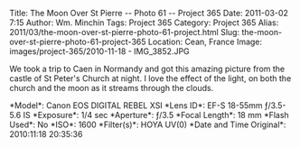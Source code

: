 Title: The Moon Over St Pierre -- Photo 61 -- Project 365
Date: 2011-03-02 7:15
Author: Wm. Minchin
Tags: Project 365
Category: Project 365
Alias: 2011/03/the-moon-over-st-pierre-photo-61-project.html
Slug: the-moon-over-st-pierre-photo-61-project-365
Location: Cean, France
Image: images/project-365/2010-11-18 - IMG_3852.JPG

We took a trip to Caen in Normandy and got this amazing picture from the
castle of St Peter's Church at night. I love the effect of the light, on
both the church and the moon as it streams through the clouds.

<div markdown=1 class="photo-infobox">
*Model*: Canon EOS DIGITAL REBEL XSI  
*Lens ID*: EF-S 18-55mm ƒ/3.5-5.6 IS  
*Exposure*: 1/4 sec  
*Aperture*: ƒ/3.5  
*Focal Length*: 18 mm  
*Flash Used*: No  
*ISO*: 1600  
*Filter(s)*: HOYA UV(0)  
*Date and Time Original*: 2010:11:18 20:35:36
</div>
